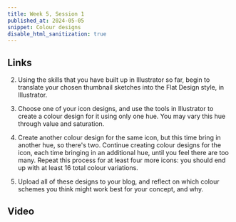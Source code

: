 ```yaml
---
title: Week 5, Session 1
published_at: 2024-05-05
snippet: Colour designs
disable_html_sanitization: true
---
```


## Links

2. Using the skills that you have built up in Illustrator so far, begin to translate your chosen thumbnail sketches into the Flat Design style, in Illustrator. 

3. Choose one of your icon designs, and use the tools in Illustrator to create a colour design for it using only one hue. You may vary this hue through value and saturation.

4. Create another colour design for the same icon, but this time bring in another hue, so there's two. Continue creating colour designs for the icon, each time bringing in an additional hue, until you feel there are too many. Repeat this process for at least four more icons: you should end up with at least 16 total colour variations.

5. Upload all of these designs to your blog, and reflect on which colour schemes you think might work best for your concept, and why.

## Video


<br><br>